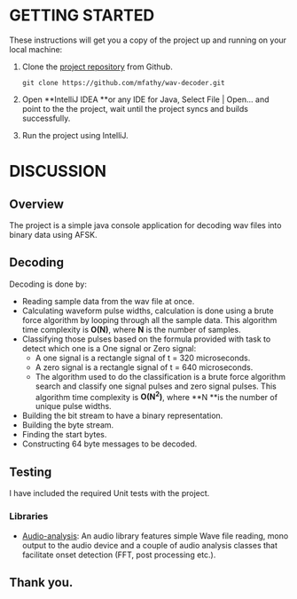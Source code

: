 
# GETTING STARTED	

These instructions will get you a copy of the project up and running on your local machine:


1. Clone the [project repository](https://github.com/mfathy/wav-decoder) from Github.

    ```
    git clone https://github.com/mfathy/wav-decoder.git
    ```

2. Open **IntelliJ IDEA **or any IDE for Java, Select File | Open... and point to the the project, wait until the project syncs and builds successfully.
3. Run the project using IntelliJ.


# DISCUSSION 


## Overview

The project is a simple java console application for decoding wav files into binary data using AFSK.


## Decoding

Decoding is done by:



*   Reading sample data from the wav file at once.  
*   Calculating waveform pulse widths, calculation is done using a brute force algorithm by looping through all the sample data. This algorithm time complexity is **O(N)**, where **N** is the number of samples. 
*   Classifying those pulses based on the formula provided with task to detect which one is a One signal or Zero signal:
    *   A one signal is a rectangle signal of t = 320 microseconds.
    *   A zero signal is a rectangle signal of t = 640 microseconds.
    *   The algorithm used to do the classification is a brute force algorithm search and classify one signal pulses and zero signal pulses. This algorithm time complexity is **O(N<sup>2</sup>)**, where **N **is the number of unique pulse widths. 
*   Building the bit stream to have a binary representation.
*   Building the byte stream.
*   Finding the start bytes.
*   Constructing 64 byte messages to be decoded.


## 


## Testing

I have included the required Unit tests with the project.


### **Libraries**



*   [Audio-analysis](https://code.google.com/archive/p/audio-analysis/): An audio library features simple Wave file reading, mono output to the audio device and a couple of audio analysis classes that facilitate onset detection (FFT, post processing etc.).


## **Thank you.**
